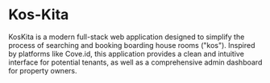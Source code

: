 # Kos-Kita
KosKita is a modern full-stack web application designed to simplify the process of searching and booking boarding house rooms ("kos"). Inspired by platforms like Cove.id, this application provides a clean and intuitive interface for potential tenants, as well as a comprehensive admin dashboard for property owners.

